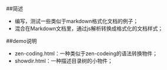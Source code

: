 ##简述
* 编写，测试一些类似于markdown格式化文档的例子；
* 混合在Markdown文档里，通过js解析转换成格式化的文档样式；

##demo说明
* zen-coding.html：一种类似于zen-codeing的语法转换物件；
* showdir.html：一种描述目录树的小物件；